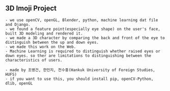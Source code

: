 ## 3D Imoji Project ##
	- we use openCV, openGL, Blender, python, machine learning dat file and Django.
	- we found a feature point(especially eye shape) on the user's face, built 3D modeling and rendered it.
	- we made a 3D character by comparing the back and front of the eye to distinguish between the up and down eyes.
	- we made this work on the Web.
	- Machine Learning is required to distinguish whether raised eyes or down eyes. so ther are limitations to distinguishing between the characteristics of users.

	- made by 조병건, 한민지, 천수홍(Hankuk University of Foreign Studies, HUFS)
	- if you want to use this, you should install pip, openCV-Python, dlib, openGL

